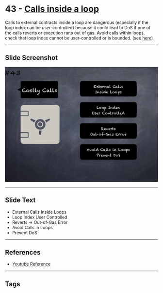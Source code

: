  # 43 - [Calls inside a loop](Calls%20inside%20a%20loop.md)
Calls to external contracts inside a loop are dangerous (especially if the loop index can be user-controlled) because it could lead to DoS if one of the calls reverts or execution runs out of gas. Avoid calls within loops, check that loop index cannot be user-controlled or is bounded. (see [here](https://swcregistry.io/docs/SWC-113))

___
## Slide Screenshot
![043.jpg](../../images/4.%20Pitfalls%20and%20Best%20Practices%20101/043.jpg)
___
## Slide Text
- External Calls Inside Loops
- Loop Index User Controlled
- Reverts -> Out-of-Gas Error
- Avoid Calls in Loops
- Prevent DoS
___
## References
- [Youtube Reference](https://youtu.be/YVewx1xVROE?t=172)
___
## Tags